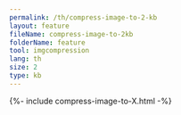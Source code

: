```yaml
---
permalink: /th/compress-image-to-2-kb
layout: feature
fileName: compress-image-to-2kb
folderName: feature
tool: imgcompression
lang: th
size: 2
type: kb
---
```


{%- include compress-image-to-X.html -%}
